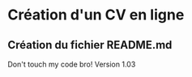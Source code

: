 # Création d'un CV en ligne
## Création du fichier README.md


Don't touch my code bro!
Version 1.03
